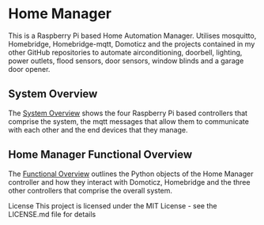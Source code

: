 # Home Manager
This is a Raspberry Pi based Home Automation Manager. Utilises mosquitto, Homebridge, Homebridge-mqtt, Domoticz and the projects contained in my other GitHub repositories to automate airconditioning, doorbell, lighting, power outlets, flood sensors, door sensors, window blinds and a garage door opener.

## System Overview
The [System Overview](https://github.com/roscoe81/Home-Manager/blob/master/Documentation/Home%20Automation%20Overview.pdf) shows the four Raspberry Pi based controllers that comprise the system, the mqtt messages that allow them to communicate with each other and the end devices that they manage.

## Home Manager Functional Overview
The [Functional Overview](https://github.com/roscoe81/Home-Manager/blob/master/Documentation/Home%20Automation%20OOP%20Functional%20Overview.pdf) outlines the Python objects of the Home Manager controller and how they interact with Domoticz, Homebridge and the three other controllers that comprise the overall system.



License
This project is licensed under the MIT License - see the LICENSE.md file for details
